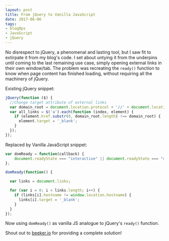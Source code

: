 ```yaml
---
layout: post
title: From jQuery to Vanilla JavaScript
date: 2017-06-06
tags:
- blogOps
- JavaScript
- jQuery
---
```


No disrespect to jQuery, a phenomenal and lasting tool, but I saw fit to extirpate it from my blog's code. <!-- more -->I set about untying it from the underpins until coming to the last remaining use case, simply opening external links in their own window/tab. The problem was recreating the `ready()` function to know when page content has finished loading, without requiring all the machinery of jQuery.

Existing jQuery snippet:

```js
jQuery(function ($) {
  //Change target attribute of external links
  var domain_root = document.location.protocol + '//' + document.location.host;
  var all_links = $('a').each(function (index, element) {
    if (element.href.substr(0, domain_root.length) !== domain_root) {
      element.target = '_blank';
    }
  });
});
```

Replaced by Vanilla JavaScript snippet:

```js
var domReady = function(callback) {
    document.readyState === "interactive" || document.readyState === "complete" ? callback() : document.addEventListener("DOMContentLoaded", callback);
};

domReady(function() {

  var links = document.links;

  for (var i = 0; i < links.length; i++) {
    if (links[i].hostname != window.location.hostname) {
      links[i].target = '_blank';
    }
  }
});
```

Now using `domReady()` as vanilla JS analogue to jQuery's `ready()` function.

Shout out to [beeker.io](http://beeker.io/jquery-document-ready-equivalent-vanilla-javascript) for providing a complete solution!

